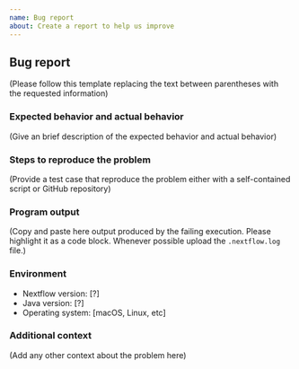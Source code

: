 ```yaml
---
name: Bug report
about: Create a report to help us improve
---
```


## Bug report 

(Please follow this template replacing the text between parentheses with the requested information)

### Expected behavior and actual behavior

(Give an brief description of the expected behavior 
and actual behavior)

### Steps to reproduce the problem

(Provide a test case that reproduce the problem either with a self-contained script or GitHub repository)

### Program output 

(Copy and paste here output produced by the failing execution. Please highlight it as a code block. Whenever possible upload the `.nextflow.log` file.)

### Environment 

* Nextflow version: [?] 
* Java version: [?]
* Operating system: [macOS, Linux, etc]

### Additional context

(Add any other context about the problem here)
